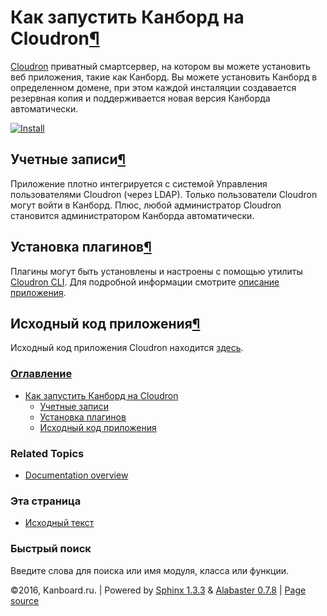 Как запустить Канборд на Cloudron[¶](#how-to-run-kanboard-on-cloudron "Ссылка на этот заголовок")
=================================================================================================

[Cloudron](https://cloudron.io) приватный смартсервер, на котором вы
можете установить веб приложения, такие как Канборд. Вы можете
установить Канборд в определенном домене, при этом каждой инсталяции
создавается резервная копия и поддерживается новая версия Канборда
автоматически.

[![Install](https://cloudron.io/img/button.svg)](https://cloudron.io/button.html?app=net.kanboard.cloudronapp)

Учетные записи[¶](#accounts "Ссылка на этот заголовок")
-------------------------------------------------------

Приложение плотно интегрируется с системой Управления пользователями
Cloudron (через LDAP). Только пользователи Cloudron могут войти в
Канборд. Плюс, любой администратор Cloudron становится администратором
Канборда автоматически.

Установка плагинов[¶](#installing-plugins "Ссылка на этот заголовок")
---------------------------------------------------------------------

Плагины могут быть установлены и настроены с помощью утилиты [Cloudron
CLI](https://cloudron.io/references/cli.html). Для подробной информации
смотрите [описание
приложения](https://cloudron.io/appstore.html?app=net.kanboard.cloudronapp).

Исходный код приложения[¶](#application-source-code "Ссылка на этот заголовок")
-------------------------------------------------------------------------------

Исходный код приложения Cloudron находится
[здесь](https://github.com/cloudron-io/kanboard-app).

### [Оглавление](index.html)

-   [Как запустить Канборд на Cloudron](#)
    -   [Учетные записи](#accounts)
    -   [Установка плагинов](#installing-plugins)
    -   [Исходный код приложения](#application-source-code)

### Related Topics

-   [Documentation overview](index.html)

### Эта страница

-   [Исходный текст](_sources/cloudron.txt)

### Быстрый поиск

Введите слова для поиска или имя модуля, класса или функции.

©2016, Kanboard.ru. | Powered by [Sphinx 1.3.3](http://sphinx-doc.org/)
& [Alabaster 0.7.8](https://github.com/bitprophet/alabaster) | [Page
source](_sources/cloudron.txt)
